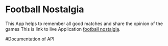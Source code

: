 # Football Nostalgia 
This App helps to remember all good matches and share the opinion of the games 
This is link to live Application [football nostalgia](http://example.com/).

#Documentation of  API
